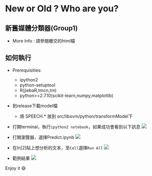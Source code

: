 New or Old ? Who are you?
===
## 新舊媒體分類器(Group1)
* More Info : 請參閱繳交的html檔
## 如何執行
* Prerequisities:
	* ipython2
	* python-setuptool
	* R(jiebaR,tmcn,tm)
	* python>=2.7.10(scikit-learn,numpy,matplotlib)

* 到release下載model檔
	* 將 SPEECH.\* 放到 src/libsvm/python/transformModel下
	
* 打開terminal，執行```ipython2 notebook```，如果成功會看到以下訊息
![](http://i.imgur.com/Eu7N2vv.png)

* 打開瀏覽器，選擇Predict.ipynb
![](http://i.imgur.com/1VOpPd5.png)


* 在In[2]貼上想分析的文本，至```Cell```選擇```Run All```
![](http://i.imgur.com/FtgH93T.png)



* 範例結果
![](http://i.imgur.com/mzgi6WP.png)

Enjoy it :smile:
